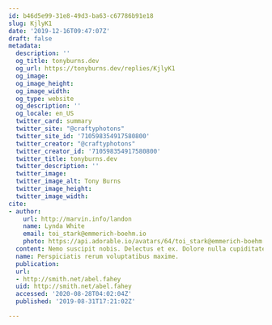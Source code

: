 ```yaml
---
id: b46d5e99-31e8-49d3-ba63-c67786b91e18
slug: KjlyK1
date: '2019-12-16T09:47:07Z'
draft: false
metadata:
  description: ''
  og_title: tonyburns.dev
  og_url: https://tonyburns.dev/replies/KjlyK1
  og_image: 
  og_image_height: 
  og_image_width: 
  og_type: website
  og_description: ''
  og_locale: en_US
  twitter_card: summary
  twitter_site: "@craftyphotons"
  twitter_site_id: '710598354917580800'
  twitter_creator: "@craftyphotons"
  twitter_creator_id: '710598354917580800'
  twitter_title: tonyburns.dev
  twitter_description: ''
  twitter_image: 
  twitter_image_alt: Tony Burns
  twitter_image_height: 
  twitter_image_width: 
cite:
- author:
    url: http://marvin.info/landon
    name: Lynda White
    email: toi_stark@emmerich-boehm.io
    photo: https://api.adorable.io/avatars/64/toi_stark@emmerich-boehm.io.png
  content: Nemo suscipit nobis. Delectus et ex. Dolore nulla cupiditate.
  name: Perspiciatis rerum voluptatibus maxime.
  publication: 
  url:
  - http://smith.net/abel.fahey
  uid: http://smith.net/abel.fahey
  accessed: '2020-08-28T04:02:04Z'
  published: '2019-08-31T17:21:02Z'

---
```



